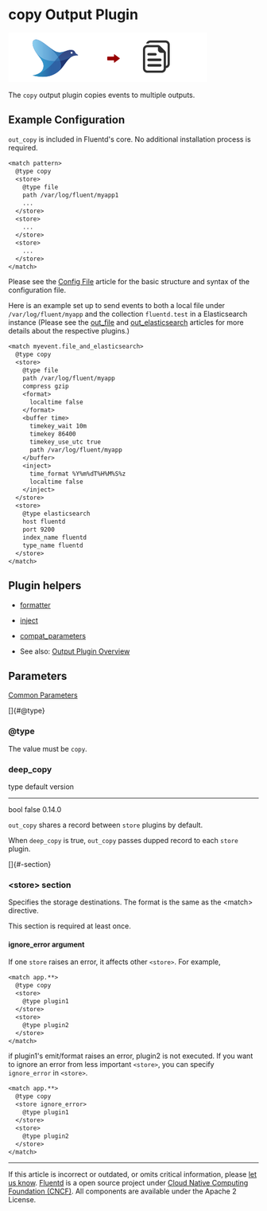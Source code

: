 # copy Output Plugin

![](/images/plugins/output/copy.png)

The `copy` output plugin copies events to multiple outputs.


## Example Configuration

`out_copy` is included in Fluentd's core. No additional installation
process is required.

``` {.CodeRay}
<match pattern>
  @type copy
  <store>
    @type file
    path /var/log/fluent/myapp1
    ...
  </store>
  <store>
    ...
  </store>
  <store>
    ...
  </store>
</match>
```

Please see the [Config File](/configuration/config-file.md) article for the basic
structure and syntax of the configuration file.

Here is an example set up to send events to both a local file under
`/var/log/fluent/myapp` and the collection `fluentd.test` in a
Elasticsearch instance (Please see the [out\_file](/plugins/output/file.md)
and [out\_elasticsearch](/plugins/output/elasticsearch.md) articles for more
details about the respective plugins.)

``` {.CodeRay}
<match myevent.file_and_elasticsearch>
  @type copy
  <store>
    @type file
    path /var/log/fluent/myapp
    compress gzip
    <format>
      localtime false
    </format>
    <buffer time>
      timekey_wait 10m
      timekey 86400
      timekey_use_utc true
      path /var/log/fluent/myapp
    </buffer>
    <inject>
      time_format %Y%m%dT%H%M%S%z
      localtime false
    </inject>
  </store>
  <store>
    @type elasticsearch
    host fluentd
    port 9200
    index_name fluentd
    type_name fluentd
  </store>
</match>
```


## Plugin helpers

-   [formatter](/articles/api-plugin-helper-formatter.md)
-   [inject](/articles/api-plugin-helper-inject.md)
-   [compat\_parameters](/articles/api-plugin-helper-compat_parameters.md)

-   See also: [Output Plugin Overview](/plugins/output/README.md)


## Parameters

[Common Parameters](/configuration/plugin-common-parameters.md)

[]{#@type}

### \@type

The value must be `copy`.


### deep\_copy

   type   default   version
  ------ --------- ---------
   bool    false    0.14.0

`out_copy` shares a record between `store` plugins by default.

When `deep_copy` is true, `out_copy` passes dupped record to each
`store` plugin.

[]{#<store>-section}

### \<store\> section

Specifies the storage destinations. The format is the same as the
\<match\> directive.

This section is required at least once.

#### ignore\_error argument

If one `store` raises an error, it affects other `<store>`. For example,

``` {.CodeRay}
<match app.**>
  @type copy
  <store>
    @type plugin1
  </store>
  <store>
    @type plugin2
  </store>
</match>
```

if plugin1's emit/format raises an error, plugin2 is not executed. If
you want to ignore an error from less important `<store>`, you can
specify `ignore_error` in `<store>`.

``` {.CodeRay}
<match app.**>
  @type copy
  <store ignore_error>
    @type plugin1
  </store>
  <store>
    @type plugin2
  </store>
</match>
```


------------------------------------------------------------------------

If this article is incorrect or outdated, or omits critical information, please [let us know](https://github.com/fluent/fluentd-docs/issues?state=open).
[Fluentd](http://www.fluentd.org/) is a open source project under [Cloud Native Computing Foundation (CNCF)](https://cncf.io/). All components are available under the Apache 2 License.
